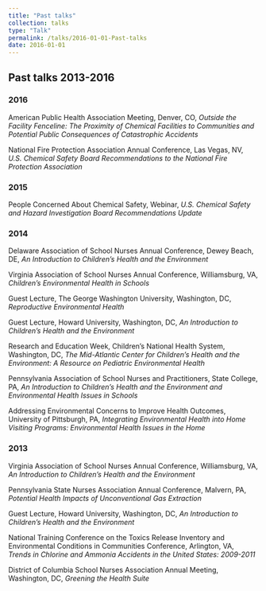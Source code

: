 ```yaml
---
title: "Past talks"
collection: talks
type: "Talk"
permalink: /talks/2016-01-01-Past-talks
date: 2016-01-01
---
```


## Past talks 2013-2016

### 2016
American Public Health Association Meeting, Denver, CO,
*Outside the Facility Fenceline: The Proximity of Chemical Facilities to Communities and Potential Public Consequences of Catastrophic Accidents*

National Fire Protection Association Annual Conference, Las Vegas, NV,
*U.S. Chemical Safety Board Recommendations to the National Fire Protection Association*

### 2015	
People Concerned About Chemical Safety, Webinar,
*U.S. Chemical Safety and Hazard Investigation Board Recommendations Update*

### 2014	
Delaware Association of School Nurses Annual Conference, Dewey Beach, DE,
*An Introduction to Children’s Health and the Environment*

Virginia Association of School Nurses Annual Conference, Williamsburg, VA,
*Children’s Environmental Health in Schools*

Guest Lecture, The George Washington University, Washington, DC, 
*Reproductive Environmental Health*

Guest Lecture, Howard University, Washington, DC,
*An Introduction to Children’s Health and the Environment*

Research and Education Week, Children’s National Health System, Washington, DC,
*The Mid-Atlantic Center for Children’s Health and the Environment: A Resource on Pediatric Environmental Health*

Pennsylvania Association of School Nurses and Practitioners, State College, PA,
*An Introduction to Children’s Health and the Environment and Environmental Health Issues in Schools*

Addressing Environmental Concerns to Improve Health Outcomes, University of Pittsburgh, PA,
*Integrating Environmental Health into Home Visiting Programs: Environmental Health Issues in the Home*

### 2013	
Virginia Association of School Nurses Annual Conference, Williamsburg, VA,
*An Introduction to Children’s Health and the Environment*

Pennsylvania State Nurses Association Annual Conference, Malvern, PA,
*Potential Health Impacts of Unconventional Gas Extraction*

Guest Lecture, Howard University, Washington, DC,
*An Introduction to Children’s Health and the Environment*

National Training Conference on the Toxics Release Inventory and Environmental Conditions in Communities Conference, Arlington, VA,
*Trends in Chlorine and Ammonia Accidents in the United States: 2009-2011*

District of Columbia School Nurses Association Annual Meeting, Washington, DC,
*Greening the Health Suite*
